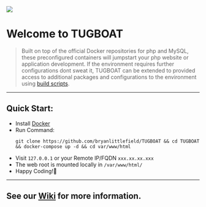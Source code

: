 ![](https://p19.f3.n0.cdn.getcloudapp.com/items/NQuvEepO/68747470733a2f2f636c2e6c792f3038335a31723358323331462f646f776e6c6f61642f496d616765253230323031372d30352d32332532306174253230322e31362e3035253230414d2e706e67.png?v=c6b67635a93a2309b8e90953c1466713)

# Welcome to TUGBOAT

> Built on top of the official Docker repositories for php and MySQL, these preconfigured containers will jumpstart your php website or application development. If the environment requires further configurations dont sweat it, TUGBOAT can be extended to provided access to additional packages and configurations to the environment using [build scripts](https://github.com/bryanlittlefield/TUGBOAT/wiki/Running-Scripts-in-the-Web-Container-on-Build).  

- - - -

##  Quick Start:
- Install [Docker](https://docs.docker.com/engine/installation/)
- Run Command: 
  ```
  git clone https://github.com/bryanlittlefield/TUGBOAT && cd TUGBOAT && docker-compose up -d && cd var/www/html
  ```
- Visit `127.0.0.1` or your Remote IP/FQDN `xxx.xx.xx.xxx`
- The web root is mounted locally in `/var/www/html/`
- Happy Coding!:beers:


- - - -

## See our [Wiki](https://github.com/bryanlittlefield/TUGBOAT/wiki) for more information.
